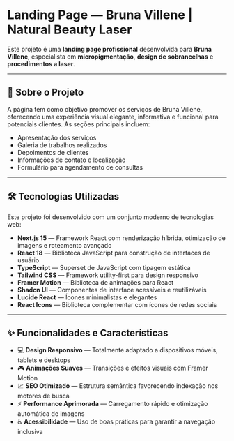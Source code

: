 # Landing Page — Bruna Villene | Natural Beauty Laser

Este projeto é uma **landing page profissional** desenvolvida para **Bruna Villene**, especialista em **micropigmentação**, **design de sobrancelhas** e **procedimentos a laser**.

---

## 📌 Sobre o Projeto

A página tem como objetivo promover os serviços de Bruna Villene, oferecendo uma experiência visual elegante, informativa e funcional para potenciais clientes. As seções principais incluem:

- Apresentação dos serviços
- Galeria de trabalhos realizados
- Depoimentos de clientes
- Informações de contato e localização
- Formulário para agendamento de consultas

---

## 🛠 Tecnologias Utilizadas

Este projeto foi desenvolvido com um conjunto moderno de tecnologias web:

- **Next.js 15** — Framework React com renderização híbrida, otimização de imagens e roteamento avançado
- **React 18** — Biblioteca JavaScript para construção de interfaces de usuário
- **TypeScript** — Superset de JavaScript com tipagem estática
- **Tailwind CSS** — Framework utility-first para design responsivo
- **Framer Motion** — Biblioteca de animações para React
- **Shadcn UI** — Componentes de interface acessíveis e reutilizáveis
- **Lucide React** — Ícones minimalistas e elegantes
- **React Icons** — Biblioteca complementar com ícones de redes sociais

---

## ✨ Funcionalidades e Características

- 💻 **Design Responsivo** — Totalmente adaptado a dispositivos móveis, tablets e desktops
- 🎮 **Animações Suaves** — Transições e efeitos visuais com Framer Motion
- 📈 **SEO Otimizado** — Estrutura semântica favorecendo indexação nos motores de busca
- ⚡ **Performance Aprimorada** — Carregamento rápido e otimização automática de imagens
- ♿ **Acessibilidade** — Uso de boas práticas para garantir a navegação inclusiva
